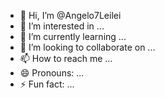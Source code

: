 - 👋 Hi, I’m @Angelo7Leilei
- 👀 I’m interested in ...
- 🌱 I’m currently learning ...
- 💞️ I’m looking to collaborate on ...
- 📫 How to reach me ...
- 😄 Pronouns: ...
- ⚡ Fun fact: ...

<!---
Angelo7Leilei/Angelo7Leilei is a ✨ special ✨ repository because its `README.md` (this file) appears on your GitHub profile.
You can click the Preview link to take a look at your changes.
--->
